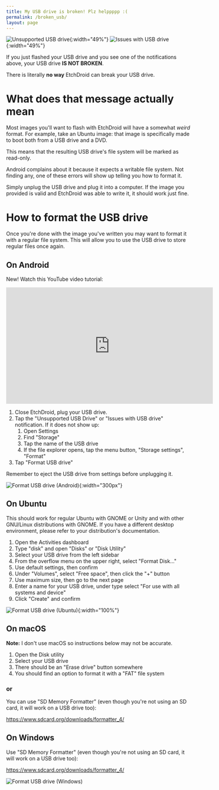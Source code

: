 ```yaml
---
title: My USB drive is broken! Plz helppppp :(
permalink: /broken_usb/
layout: page
---
```


![Unsupported USB drive](/assets/img/broken_usb_1.png){:width="49%"} ![Issues with USB drive](/assets/img/broken_usb_2.png){:width="49%"} 

If you just flashed your USB drive and you see one of the notifications above, your USB drive **IS NOT BROKEN**.

There is literally **no way** EtchDroid can break your USB drive.

# What does that message actually mean

Most images you'll want to flash with EtchDroid will have a somewhat *weird* format. For example, take an Ubuntu image: that image is specifically made to boot both from a USB drive and a DVD.

This means that the resulting USB drive's file system will be marked as read-only.

Android complains about it because it expects a writable file system. Not finding any, one of these errors will show up telling you how to format it.

Simply unplug the USB drive and plug it into a computer. If the image you provided is valid and EtchDroid was able to write it, it should work just fine.

# How to format the USB drive

Once you're done with the image you've written you may want to format it with a regular file system. This will allow you to use the USB drive to store regular files once again.

## On Android

New! Watch this YouTube video tutorial:

<iframe width="560" height="315" src="https://www.youtube-nocookie.com/embed/VBSXz9LfCbw" frameborder="0" allow="accelerometer; autoplay; encrypted-media; gyroscope; picture-in-picture" allowfullscreen></iframe>

1. Close EtchDroid, plug your USB drive.
1. Tap the "Unsupported USB Drive" or "Issues with USB drive" notification.
    If it does not show up:
    1. Open Settings
    1. Find "Storage"
    1. Tap the name of the USB drive
    1. If the file explorer opens, tap the menu button, "Storage settings", "Format"
1. Tap "Format USB drive"

Remember to eject the USB drive from settings before unplugging it.

![Format USB drive (Android)](/assets/img/format_android.png){:width="300px"}

## On Ubuntu

This should work for regular Ubuntu with GNOME or Unity and with other GNU/Linux distributions with GNOME. If you have a different desktop environment, please refer to your distribution's documentation.

1. Open the Activities dashboard
1. Type "disk" and open "Disks" or "Disk Utility"
1. Select your USB drive from the left sidebar
1. From the overflow menu on the upper right, select "Format Disk..."
1. Use default settings, then confirm
1. Under "Volumes", select "Free space", then click the "+" button
1. Use maximum size, then go to the next page
1. Enter a name for your USB drive, under type select "For use with all systems and device"
1. Click "Create" and confirm

![Format USB drive (Ubuntu)](/assets/img/format_linux.png){:width="100%"}

## On macOS

**Note:** I don't use macOS so instructions below may not be accurate.

1. Open the Disk utility
1. Select your USB drive
1. There should be an "Erase drive" button somewhere
1. You should find an option to format it with a "FAT" file system

### or 

You can use "SD Memory Formatter" (even though you're not using an SD card, it will work on a USB drive too):

https://www.sdcard.org/downloads/formatter_4/

## On Windows

Use "SD Memory Formatter" (even though you're not using an SD card, it will work on a USB drive too):

https://www.sdcard.org/downloads/formatter_4/

![Format USB drive (Windows)](https://www.pendrivelinux.com/wp-content/uploads/SD-Formatter1.png)
